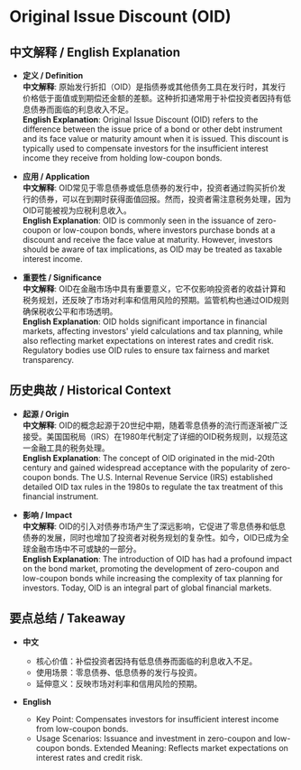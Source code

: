 # Original Issue Discount (OID)

## 中文解释 / English Explanation

* **定义 / Definition**  
  **中文解释**: 原始发行折扣（OID）是指债券或其他债务工具在发行时，其发行价格低于面值或到期偿还金额的差额。这种折扣通常用于补偿投资者因持有低息债券而面临的利息收入不足。  
  **English Explanation**: Original Issue Discount (OID) refers to the difference between the issue price of a bond or other debt instrument and its face value or maturity amount when it is issued. This discount is typically used to compensate investors for the insufficient interest income they receive from holding low-coupon bonds.

* **应用 / Application**  
  **中文解释**: OID常见于零息债券或低息债券的发行中，投资者通过购买折价发行的债券，可以在到期时获得面值回报。然而，投资者需注意税务处理，因为OID可能被视为应税利息收入。  
  **English Explanation**: OID is commonly seen in the issuance of zero-coupon or low-coupon bonds, where investors purchase bonds at a discount and receive the face value at maturity. However, investors should be aware of tax implications, as OID may be treated as taxable interest income.

* **重要性 / Significance**  
  **中文解释**: OID在金融市场中具有重要意义，它不仅影响投资者的收益计算和税务规划，还反映了市场对利率和信用风险的预期。监管机构也通过OID规则确保税收公平和市场透明。  
  **English Explanation**: OID holds significant importance in financial markets, affecting investors' yield calculations and tax planning, while also reflecting market expectations on interest rates and credit risk. Regulatory bodies use OID rules to ensure tax fairness and market transparency.

## 历史典故 / Historical Context

* **起源 / Origin**  
  **中文解释**: OID的概念起源于20世纪中期，随着零息债券的流行而逐渐被广泛接受。美国国税局（IRS）在1980年代制定了详细的OID税务规则，以规范这一金融工具的税务处理。  
  **English Explanation**: The concept of OID originated in the mid-20th century and gained widespread acceptance with the popularity of zero-coupon bonds. The U.S. Internal Revenue Service (IRS) established detailed OID tax rules in the 1980s to regulate the tax treatment of this financial instrument.

* **影响 / Impact**  
  **中文解释**: OID的引入对债券市场产生了深远影响，它促进了零息债券和低息债券的发展，同时也增加了投资者对税务规划的复杂性。如今，OID已成为全球金融市场中不可或缺的一部分。  
  **English Explanation**: The introduction of OID has had a profound impact on the bond market, promoting the development of zero-coupon and low-coupon bonds while increasing the complexity of tax planning for investors. Today, OID is an integral part of global financial markets.

## 要点总结 / Takeaway

* **中文**  
  - 核心价值：补偿投资者因持有低息债券而面临的利息收入不足。
  - 使用场景：零息债券、低息债券的发行与投资。
  - 延伸意义：反映市场对利率和信用风险的预期。

* **English**  
  - Key Point: Compensates investors for insufficient interest income from low-coupon bonds.
  - Usage Scenarios: Issuance and investment in zero-coupon and low-coupon bonds.
   Extended Meaning: Reflects market expectations on interest rates and credit risk.